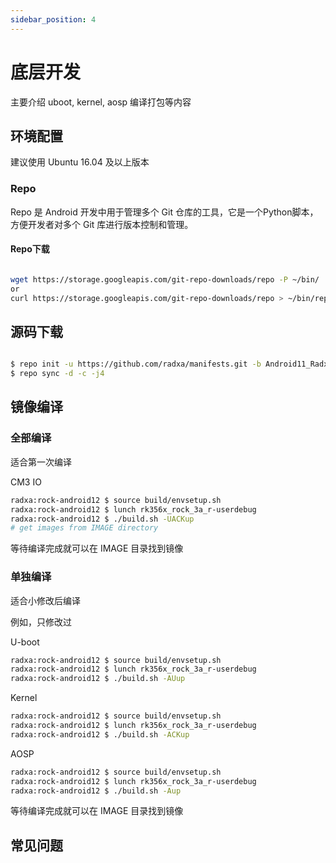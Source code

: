 ```yaml
---
sidebar_position: 4
---
```


# 底层开发

主要介绍 uboot, kernel, aosp 编译打包等内容

## 环境配置

建议使用 Ubuntu 16.04 及以上版本

### Repo

Repo 是 Android 开发中用于管理多个 Git 仓库的工具，它是一个Python脚本，方便开发者对多个 Git 库进行版本控制和管理。

#### Repo下载

```bash

wget https://storage.googleapis.com/git-repo-downloads/repo -P ~/bin/
or
curl https://storage.googleapis.com/git-repo-downloads/repo > ~/bin/repo

```


## 源码下载

```bash

$ repo init -u https://github.com/radxa/manifests.git -b Android11_Radxa_rk12 -m rockchip-r-release.xml
$ repo sync -d -c -j4

```

## 镜像编译

### 全部编译

适合第一次编译

CM3 IO

```bash
radxa:rock-android12 $ source build/envsetup.sh
radxa:rock-android12 $ lunch rk356x_rock_3a_r-userdebug
radxa:rock-android12 $ ./build.sh -UACKup
# get images from IMAGE directory
```

等待编译完成就可以在 IMAGE 目录找到镜像

### 单独编译

适合小修改后编译

例如，只修改过


U-boot

```bash
radxa:rock-android12 $ source build/envsetup.sh
radxa:rock-android12 $ lunch rk356x_rock_3a_r-userdebug
radxa:rock-android12 $ ./build.sh -AUup
```

Kernel

```bash
radxa:rock-android12 $ source build/envsetup.sh
radxa:rock-android12 $ lunch rk356x_rock_3a_r-userdebug
radxa:rock-android12 $ ./build.sh -ACKup
```

AOSP

```bash
radxa:rock-android12 $ source build/envsetup.sh
radxa:rock-android12 $ lunch rk356x_rock_3a_r-userdebug
radxa:rock-android12 $ ./build.sh -Aup
```

等待编译完成就可以在 IMAGE 目录找到镜像


## 常见问题
